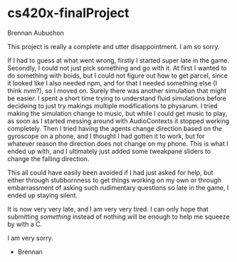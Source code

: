 # cs420x-finalProject
Brennan Aubuchon

This project is really a complete and utter disappointment. I am so sorry.

If I had to guess at what went wrong, firstly I started super late in the game. Secondly, I could not just pick something and go with it. At first I wanted to do something with boids, but I could not figure out how to get parcel, since it looked like I also needed npm, and for that I needed something else (I think nvm?), so I moved on. Surely there was another simulation that might be easier. I spent a short time trying to understand fluid simulations before decideing to just try makings multiple modifications to physarum. I tried making the simulation change to music, but while I could get music to play, as soon as I started messing around with AudioContexts it stopped working completely. Then I tried having the agents change direction based on the gyroscope on a phone, and I thought I had gotten it to work, but for whatever reason the direction does not change on my phone. This is what I ended up with, and I ultimately just added some tweakpane sliders to change the falling direction.

This all could have easily been avoided if I had just asked for help, but either through stubbornness to get things working on my own or through embarrassment of asking such rudimentary questions so late in the game, I ended up staying silent.

It is now very very late, and I am very very tired. I can only hope that submitting *something* instead of nothing will be enough to help me squeeze by with a C. 

I am very sorry.

 - Brennan
